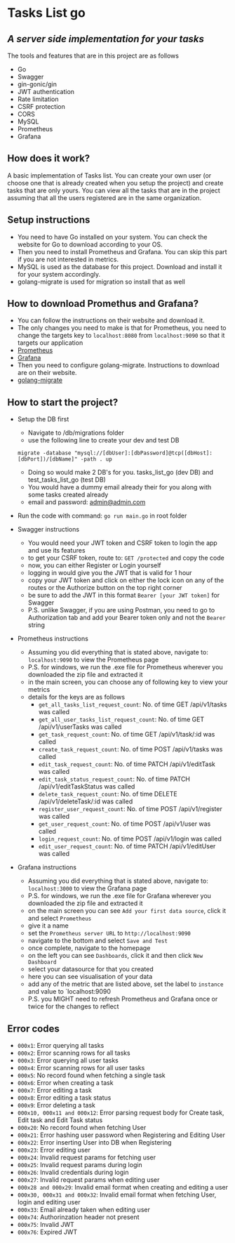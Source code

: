 # Tasks List go
## _A server side implementation for your tasks_

The tools and features that are in this project are as follows

- Go
- Swagger
- gin-gonic/gin
- JWT authentication
- Rate limitation
- CSRF protection
- CORS 
- MySQL
- Prometheus
- Grafana

## How does it work?
A basic implementation of Tasks list. You can create your own user (or choose one that is already created when you setup the project) and create tasks that are only yours. You can view all the tasks that are in the project assuming that all the users registered are in the same organization.

## Setup instructions
- You need to have Go installed on your system. You can check the website for Go to download according to your OS.
- Then you need to install Prometheus and Grafana. You can skip this part if you are not interested in metrics.
- MySQL is used as the database for this project. Download and install it for your system accordingly. 
- golang-migrate is used for migration so install that as well

## How to download Promethus and Grafana?
- You can follow the instructions on their website and download it.
- The only changes you need to make is that for Prometheus, you need to change the targets key to `localhost:8080` from `localhost:9090` so that it targets our application
- [Prometheus](https://prometheus.io/download/#prometheus) 
- [Grafana](https://grafana.com/docs/grafana/latest/getting-started/get-started-grafana-prometheus/)
- Then you need to configure golang-migrate. Instructions to download are on their website.
- [golang-migrate](https://github.com/golang-migrate/migrate)
 
## How to start the project?
- Setup the DB first
    - Navigate to /db/migrations folder
    - use the following line to create your dev and test DB 
    ```
    migrate -database "mysql://[dbUser]:[dbPassword]@tcp([dbHost]:[dbPort])/[dbName]" -path . up
    ```
    - Doing so would make 2 DB's for you. tasks_list_go (dev DB) and test_tasks_list_go (test DB)
    - You would have a dummy email already their for you along with some tasks created already
    - email and password: admin@admin.com

- Run the code with command: `go run main.go` in root folder
- Swagger instructions
    - You would need your JWT token and CSRF token to login the app and use its features
    - to get your CSRF token, route to: `GET /protected` and copy the code
    - now, you can either Register or Login  yourself
    - logging in would give you the JWT that is valid for 1 hour
    - copy your JWT token and click on either the lock icon on any of the routes or the Authorize button on the top right corner
    - be sure to add the JWT in this format `Bearer [your JWT token]` for Swagger
    - P.S. unlike Swagger, if you are using Postman, you need to go to Authorization tab and add your Bearer token only and not the `Bearer` string

- Prometheus instructions
    - Assuming you did everything that is stated above, navigate to: `localhost:9090` to view the Prometheus page
    - P.S. for windows, we run the .exe file for Prometheus wherever you downloaded the zip file and extracted it
    - in the main screen, you can choose any of following key to view your metrics
    - details for the keys are as follows
        - `get_all_tasks_list_request_count`: No. of time GET /api/v1/tasks was called
        - `get_all_user_tasks_list_request_count`: No. of time GET /api/v1/userTasks was called
        - `get_task_request_count`: No. of time GET /api/v1/task/:id was called
        - `create_task_request_count`: No. of time POST /api/v1/tasks was called
        - `edit_task_request_count`: No. of time PATCH /api/v1/editTask was called
        - `edit_task_status_request_count`: No. of time PATCH /api/v1/editTaskStatus was called
        - `delete_task_request_count`: No. of time DELETE /api/v1/deleteTask/:id was called
        - `register_user_request_count`: No. of time POST /api/v1/register was called
        - `get_user_request_count`: No. of time POST /api/v1/user was called
        - `login_request_count`: No. of time POST /api/v1/login was called
        - `edit_user_request_count`: No. of time PATCH /api/v1/editUser was called
    
- Grafana instructions
    - Assuming you did everything that is stated above, navigate to: `localhost:3000` to view the Grafana page
    - P.S. for windows, we run the .exe file for Grafana wherever you downloaded the zip file and extracted it
    - on the main screen you can see `Add your first data source`, click it and select `Prometheus`
    - give it a name
    - set the `Prometheus server URL` to `http://localhost:9090`
    - navigate to the bottom and select `Save and Test`
    - once complete, navigate to the homepage
    - on the left you can see `Dashboards`, click it and then click `New Dashboard`
    - select your datasource for that you created
    - here you can see visualisation of your data
    - add any of the metric that are listed above, set the label to `instance` and value to `localhost:9090
    - P.S. you MIGHT need to refresh Prometheus and Grafana once or twice for the changes to reflect
    
## Error codes
- `000x1`: Error querying all tasks
- `000x2`: Error scanning rows for all tasks
- `000x3`: Error querying all user tasks
- `000x4`: Error scanning rows for all user tasks
- `000x5`: No record found when fetching a single task
- `000x6`: Error when creating a task
- `000x7`: Error editing a task
- `000x8`: Error editing a task status
- `000x9`: Error deleting a task
- `000x10, 000x11 and 000x12`: Error parsing request body for Create task, Edit task and Edit Task status
- `000x20`: No record found when fetching User
- `000x21`: Error hashing user password when Registering and Editing User
- `000x22`: Error inserting User into DB when Registering
- `000x23`: Error editing user
- `000x24`: Invalid request params for fetching user
- `000x25`: Invalid request params during login
- `000x26`: Invalid credentials during login
- `000x27`: Invalid request params when editing user
- `000x28 and 000x29`: Invalid email format when creating and editing a user
- `000x30, 000x31 and 000x32`: Invalid email format when fetching User, login and editing user
- `000x33`: Email already taken when editing user
- `000x74`: Authorinzation header not present
- `000x75`: Invalid JWT
- `000x76`: Expired JWT